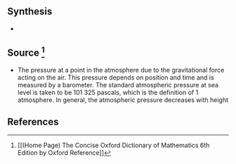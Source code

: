 ## Synthesis
- 
## Source [^1]
- The pressure at a point in the atmosphere due to the gravitational force acting on the air. This pressure depends on position and time and is measured by a barometer. The standard atmospheric pressure at sea level is taken to be 101 325 pascals, which is the definition of 1 atmosphere. In general, the atmospheric pressure decreases with height
## References

[^1]: [[(Home Page) The Concise Oxford Dictionary of Mathematics 6th Edition by Oxford Reference]]